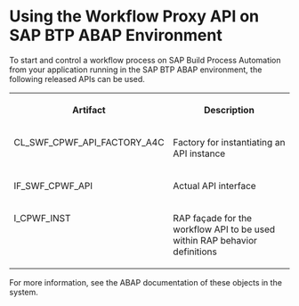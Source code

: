 <!-- loio9c1c1d4ba6b946e09c87332efce16a0a -->

# Using the Workflow Proxy API on SAP BTP ABAP Environment

To start and control a workflow process on SAP Build Process Automation from your application running in the SAP BTP ABAP environment, the following released APIs can be used.


<table>
<tr>
<th valign="top">

Artifact

</th>
<th valign="top">

Description

</th>
</tr>
<tr>
<td valign="top">

CL\_SWF\_CPWF\_API\_FACTORY\_A4C

</td>
<td valign="top">

Factory for instantiating an API instance

</td>
</tr>
<tr>
<td valign="top">

IF\_SWF\_CPWF\_API

</td>
<td valign="top">

Actual API interface

</td>
</tr>
<tr>
<td valign="top">

I\_CPWF\_INST

</td>
<td valign="top">

RAP façade for the workflow API to be used within RAP behavior definitions

</td>
</tr>
</table>

For more information, see the ABAP documentation of these objects in the system.

